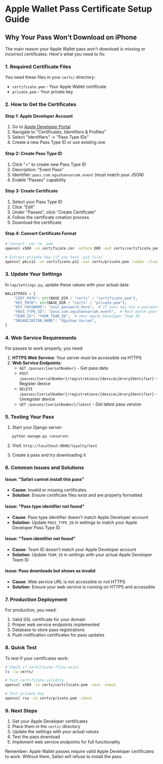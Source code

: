 # Apple Wallet Pass Certificate Setup Guide

## Why Your Pass Won't Download on iPhone

The main reason your Apple Wallet pass won't download is missing or incorrect certificates. Here's what you need to fix:

### 1. Required Certificate Files

You need these files in your `certs/` directory:
- `certificate.pem` - Your Apple Wallet certificate
- `private.pem` - Your private key

### 2. How to Get the Certificates

#### Step 1: Apple Developer Account
1. Go to [Apple Developer Portal](https://developer.apple.com)
2. Navigate to "Certificates, Identifiers & Profiles"
3. Select "Identifiers" → "Pass Type IDs"
4. Create a new Pass Type ID or use existing one

#### Step 2: Create Pass Type ID
1. Click "+" to create new Pass Type ID
2. Description: "Event Pass"
3. Identifier: `pass.com.oguzhanvarsak.event` (must match your JSON)
4. Enable "Passes" capability

#### Step 3: Create Certificate
1. Select your Pass Type ID
2. Click "Edit"
3. Under "Passes", click "Create Certificate"
4. Follow the certificate creation process
5. Download the certificate

#### Step 4: Convert Certificate Format
```bash
# Convert .cer to .pem
openssl x509 -in certificate.cer -inform DER -out certs/certificate.pem

# Extract private key (if you have .p12 file)
openssl pkcs12 -in certificate.p12 -out certs/private.pem -nodes -clcerts
```

### 3. Update Your Settings

In `tap/settings.py`, update these values with your actual data:

```python
WALLETPASS = {
    "CERT_PATH": str(BASE_DIR / "certs" / "certificate.pem"),
    "KEY_PATH": str(BASE_DIR / "certs" / "private.pem"),
    "KEY_PASSWORD": "your_password_here",  # If your key has a password
    "PASS_TYPE_ID": "pass.com.oguzhanvarsak.event",  # Must match your Apple Developer Pass Type ID
    "TEAM_ID": "YOUR_TEAM_ID",  # Your Apple Developer Team ID
    "ORGANIZATION_NAME": "Oğuzhan Varsak",
}
```

### 4. Web Service Requirements

For passes to work properly, you need:

1. **HTTPS Web Service**: Your server must be accessible via HTTPS
2. **Web Service Endpoints**: 
   - `GET /passes/{serialNumber}` - Get pass data
   - `POST /passes/{serialNumber}/registrations/{deviceLibraryIdentifier}` - Register device
   - `DELETE /passes/{serialNumber}/registrations/{deviceLibraryIdentifier}` - Unregister device
   - `GET /passes/{serialNumber}/latest` - Get latest pass version

### 5. Testing Your Pass

1. Start your Django server:
   ```bash
   python manage.py runserver
   ```

2. Visit: `http://localhost:8000/loyalty/test`

3. Create a pass and try downloading it

### 6. Common Issues and Solutions

#### Issue: "Safari cannot install this pass"
- **Cause**: Invalid or missing certificates
- **Solution**: Ensure certificate files exist and are properly formatted

#### Issue: "Pass type identifier not found"
- **Cause**: Pass type identifier doesn't match Apple Developer account
- **Solution**: Update `PASS_TYPE_ID` in settings to match your Apple Developer Pass Type ID

#### Issue: "Team identifier not found"
- **Cause**: Team ID doesn't match your Apple Developer account
- **Solution**: Update `TEAM_ID` in settings with your actual Apple Developer Team ID

#### Issue: Pass downloads but shows as invalid
- **Cause**: Web service URL is not accessible or not HTTPS
- **Solution**: Ensure your web service is running on HTTPS and accessible

### 7. Production Deployment

For production, you need:
1. Valid SSL certificate for your domain
2. Proper web service endpoints implemented
3. Database to store pass registrations
4. Push notification certificates for pass updates

### 8. Quick Test

To test if your certificates work:

```bash
# Check if certificate files exist
ls -la certs/

# Test certificate validity
openssl x509 -in certs/certificate.pem -text -noout

# Test private key
openssl rsa -in certs/private.pem -check
```

### 9. Next Steps

1. Get your Apple Developer certificates
2. Place them in the `certs/` directory
3. Update the settings with your actual values
4. Test the pass download
5. Implement web service endpoints for full functionality

Remember: Apple Wallet passes require valid Apple Developer certificates to work. Without them, Safari will refuse to install the pass. 